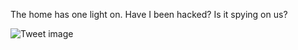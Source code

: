 The home has one light on. Have I been hacked? Is it spying on us?


![Tweet image](/assets/crosspoast/Eo6n18-WMAIcmTx.jpg)

